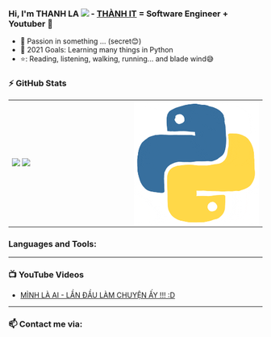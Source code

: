 ### Hi, I'm THANH LA <img src="https://media.giphy.com/media/hvRJCLFzcasrR4ia7z/giphy.gif" width="25px"> -  [THÀNH IT][website] = Software Engineer + Youtuber 🌱 


- 🔭 Passion in something ... (secret😊)
- 💪 2021 Goals: Learning many things in Python
- ⭐: Reading, listening, walking, running... and blade wind😅

### :zap: GitHub Stats

<table>
<tr>
  <td width="48%">
    <img src="https://github-readme-stats.vercel.app/api?username=ThanhLa1802&show_icons=true&hide=contribs,issues&hide_border=true" />
    <img src="https://github-readme-stats.vercel.app/api/top-langs/?username=ThanhLa1802&layout=compact&show_icons=true&hide_border=true" />
  </td>
  <td width="52%"><img alt="gif" align="right" src=".github/assets/python.gif"/></td>
</tr>
<table>

### Languages and Tools:



---

### 📺 YouTube Videos

<!-- YOUTUBE:START -->
- [MÌNH LÀ AI - LẦN ĐẦU LÀM CHUYỆN ẤY !!! :D](https://youtu.be/XkG3WfMy9FI)
<!-- YOUTUBE:END -->

---

### 📫 Contact me via:

[website]: https://www.youtube.com/channel/UC9L5_YMFz8JfBeQtUic8-3A
